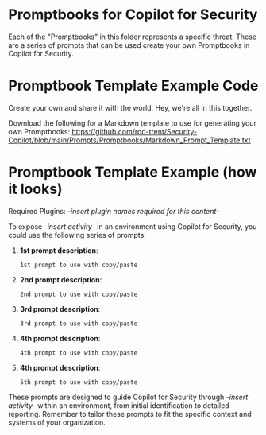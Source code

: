 # Promptbooks for Copilot for Security

Each of the "Promptbooks" in this folder represents a specific threat. These are a series of prompts that can be used create your own Promptbooks in Copilot for Security.

# Promptbook Template Example Code

Create your own and share it with the world. Hey, we're all in this together.

Download the following for a Markdown template to use for generating your own Promptbooks: https://github.com/rod-trent/Security-Copilot/blob/main/Prompts/Promptbooks/Markdown_Prompt_Template.txt

# Promptbook Template Example (how it looks)

Required Plugins: -*insert plugin names required for this content*-

To expose -*insert activity*- in an environment using Copilot for Security, you could use the following series of prompts:

1. **1st prompt description**:
   ```
   1st prompt to use with copy/paste
   ```

2. **2nd prompt description**:
   ```
   2nd prompt to use with copy/paste
   ```

3. **3rd prompt description**:
   ```
   3rd prompt to use with copy/paste
   ```

4. **4th prompt description**:
   ```
   4th prompt to use with copy/paste
   ```

5. **4th prompt description**:
   ```
   5th prompt to use with copy/paste
   ```

These prompts are designed to guide Copilot for Security through -*insert activity*- within an environment, from initial identification to detailed reporting. Remember to tailor these prompts to fit the specific context and systems of your organization.



